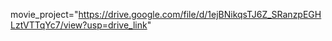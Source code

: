 movie_project="https://drive.google.com/file/d/1ejBNikqsTJ6Z_SRanzpEGHLztVTTqYc7/view?usp=drive_link"